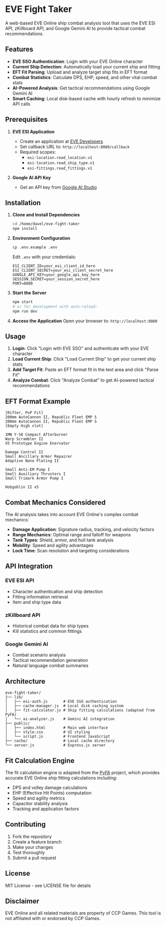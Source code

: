 # EVE Fight Taker

A web-based EVE Online ship combat analysis tool that uses the EVE ESI API, zKillboard API, and Google Gemini AI to provide tactical combat recommendations.

## Features

- **EVE SSO Authentication**: Login with your EVE Online character
- **Current Ship Detection**: Automatically load your current ship and fitting
- **EFT Fit Parsing**: Upload and analyze target ship fits in EFT format
- **Combat Statistics**: Calculate DPS, EHP, speed, and other vital combat stats
- **AI-Powered Analysis**: Get tactical recommendations using Google Gemini AI
- **Smart Caching**: Local disk-based cache with hourly refresh to minimize API calls

## Prerequisites

1. **EVE ESI Application**
   - Create an application at [EVE Developers](https://developers.eveonline.com/)
   - Set callback URL to: `http://localhost:8080/callback`
   - Required scopes:
     - `esi-location.read_location.v1`
     - `esi-location.read_ship_type.v1`
     - `esi-fittings.read_fittings.v1`

2. **Google AI API Key**
   - Get an API key from [Google AI Studio](https://aistudio.google.com/)

## Installation

1. **Clone and Install Dependencies**
   ```bash
   cd /home/davel/eve-fight-taker
   npm install
   ```

2. **Environment Configuration**
   ```bash
   cp .env.example .env
   ```
   
   Edit `.env` with your credentials:
   ```
   ESI_CLIENT_ID=your_esi_client_id_here
   ESI_CLIENT_SECRET=your_esi_client_secret_here
   GOOGLE_API_KEY=your_google_api_key_here
   SESSION_SECRET=your_session_secret_here
   PORT=8080
   ```

3. **Start the Server**
   ```bash
   npm start
   # or for development with auto-reload:
   npm run dev
   ```

4. **Access the Application**
   Open your browser to: `http://localhost:8080`

## Usage

1. **Login**: Click "Login with EVE SSO" and authenticate with your EVE character
2. **Load Current Ship**: Click "Load Current Ship" to get your current ship stats
3. **Add Target Fit**: Paste an EFT format fit in the text area and click "Parse Fit"
4. **Analyze Combat**: Click "Analyze Combat" to get AI-powered tactical recommendations

## EFT Format Example

```
[Rifter, PvP Fit]
200mm AutoCannon II, Republic Fleet EMP S
200mm AutoCannon II, Republic Fleet EMP S
[Empty High slot]

1MN Y-S8 Compact Afterburner
Warp Scrambler II
X5 Prototype Engine Enervator

Damage Control II
Small Ancillary Armor Repairer
Adaptive Nano Plating II

Small Anti-EM Pump I
Small Auxiliary Thrusters I
Small Trimark Armor Pump I

Hobgoblin II x5
```

## Combat Mechanics Considered

The AI analysis takes into account EVE Online's complex combat mechanics:

- **Damage Application**: Signature radius, tracking, and velocity factors
- **Range Mechanics**: Optimal range and falloff for weapons
- **Tank Types**: Shield, armor, and hull tank analysis
- **Mobility**: Speed and agility advantages
- **Lock Time**: Scan resolution and targeting considerations

## API Integration

### EVE ESI API
- Character authentication and ship detection
- Fitting information retrieval
- Item and ship type data

### zKillboard API
- Historical combat data for ship types
- Kill statistics and common fittings

### Google Gemini AI
- Combat scenario analysis
- Tactical recommendation generation
- Natural language combat summaries

## Architecture

```
eve-fight-taker/
├── lib/
│   ├── esi-auth.js       # EVE SSO authentication
│   ├── cache-manager.js  # Local disk caching system
│   ├── fit-calculator.js # Ship fitting calculations (adapted from PyFA)
│   └── ai-analyzer.js    # Gemini AI integration
├── public/
│   ├── index.html        # Main web interface
│   ├── style.css         # UI styling
│   └── script.js         # Frontend JavaScript
├── cache/                # Local cache directory
└── server.js             # Express.js server
```

## Fit Calculation Engine

The fit calculation engine is adapted from the [PyFA](https://github.com/pyfa-org/Pyfa) project, which provides accurate EVE Online ship fitting calculations including:

- DPS and volley damage calculations
- EHP (Effective Hit Points) computation
- Speed and agility metrics
- Capacitor stability analysis
- Tracking and application factors

## Contributing

1. Fork the repository
2. Create a feature branch
3. Make your changes
4. Test thoroughly
5. Submit a pull request

## License

MIT License - see LICENSE file for details

## Disclaimer

EVE Online and all related materials are property of CCP Games. This tool is not affiliated with or endorsed by CCP Games.
